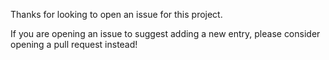 Thanks for looking to open an issue for this project.

If you are opening an issue to suggest adding a new entry, please consider opening a pull request instead!
